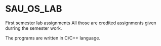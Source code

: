# SAU_OS_LAB
First semester lab assignments
All those are credited assignments given durring the semester work.

The programs are written in C/C++ language.
